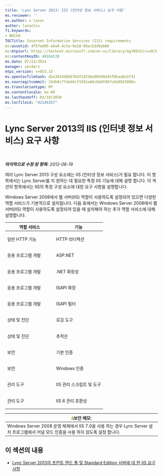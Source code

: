 ```yaml
---
title: 'Lync Server 2013: IIS (인터넷 정보 서비스) 요구 사항'
ms.reviewer: ''
ms.author: v-lanac
author: lanachin
f1.keywords:
- NOCSH
TOCTitle: Internet Information Services (IIS) requirements
ms:assetid: 4f57a605-a8a9-4c5a-9a18-05ecb3d9ab6b
ms:mtpsurl: https://technet.microsoft.com/en-us/library/Gg398321(v=OCS.15)
ms:contentKeyID: 48184128
ms.date: 07/23/2014
manager: serdars
mtps_version: v=OCS.15
ms.openlocfilehash: d2e3914d66576d72d250a96948d45f05aa0a5f41
ms.sourcegitcommit: 33db8c7febd4cf1591e8dcbbdfd6fc8e8925896e
ms.translationtype: MT
ms.contentlocale: ko-KR
ms.lasthandoff: 02/19/2020
ms.locfileid: "42145357"
---
```

<div data-xmlns="http://www.w3.org/1999/xhtml">

<div class="topic" data-xmlns="http://www.w3.org/1999/xhtml" data-msxsl="urn:schemas-microsoft-com:xslt" data-cs="http://msdn.microsoft.com/">

<div data-asp="https://msdn2.microsoft.com/asp">

# <a name="internet-information-services-iis-requirements-in-lync-server-2013"></a>Lync Server 2013의 IIS (인터넷 정보 서비스) 요구 사항

</div>

<div id="mainSection">

<div id="mainBody">

<span> </span>

_**마지막으로 수정 된 항목:** 2012-06-19_

여러 Lync Server 2013 구성 요소에는 IIS (인터넷 정보 서비스)가 필요 합니다. 이 항목에서는 Lync Server를 지 원하는 데 필요한 특정 IIS 기능에 대해 설명 합니다. 이 섹션의 항목에서는 IIS의 특정 구성 요소에 대한 요구 사항을 설명합니다.

Windows Server 2008에서 웹 서버(IIS) 역할이 사용하도록 설정되어 있으면 다양한 역할 서비스가 기본적으로 설치됩니다. 다음 표에서는 Windows Server 2008에서 웹 서버(IIS) 역할이 사용하도록 설정되어 있을 때 설치해야 하는 추가 역할 서비스에 대해 설명합니다.


<table>
<colgroup>
<col style="width: 50%" />
<col style="width: 50%" />
</colgroup>
<thead>
<tr class="header">
<th>역할 서비스</th>
<th>기능</th>
</tr>
</thead>
<tbody>
<tr class="odd">
<td><p>일반 HTTP 기능</p></td>
<td><p>HTTP 리디렉션</p></td>
</tr>
<tr class="even">
<td><p>응용 프로그램 개발</p></td>
<td><p>ASP.NET</p></td>
</tr>
<tr class="odd">
<td><p>응용 프로그램 개발</p></td>
<td><p>.NET 확장성</p></td>
</tr>
<tr class="even">
<td><p>응용 프로그램 개발</p></td>
<td><p>ISAPI 확장</p></td>
</tr>
<tr class="odd">
<td><p>응용 프로그램 개발</p></td>
<td><p>ISAPI 필터</p></td>
</tr>
<tr class="even">
<td><p>상태 및 진단</p></td>
<td><p>로깅 도구</p></td>
</tr>
<tr class="odd">
<td><p>상태 및 진단</p></td>
<td><p>추적은</p></td>
</tr>
<tr class="even">
<td><p>보안</p></td>
<td><p>기본 인증</p></td>
</tr>
<tr class="odd">
<td><p>보안</p></td>
<td><p>Windows 인증</p></td>
</tr>
<tr class="even">
<td><p>관리 도구</p></td>
<td><p>IIS 관리 스크립트 및 도구</p></td>
</tr>
<tr class="odd">
<td><p>관리 도구</p></td>
<td><p>IIS 6 관리 호환성</p></td>
</tr>
</tbody>
</table>


<div>

<table>
<thead>
<tr class="header">
<th><img src="images/Gg398321.security(OCS.15).gif" title="보안이" alt="security" />보안 메모:</th>
</tr>
</thead>
<tbody>
<tr class="odd">
<td>Windows Server 2008 운영 체제에서 IIS 7.0을 사용 하는 경우 Lync Server 설치 프로그램에서 커널 모드 인증을 사용 하지 않도록 설정 합니다.</td>
</tr>
</tbody>
</table>


</div>

<div>

## <a name="in-this-section"></a>이 섹션의 내용

  - [Lync Server 2013의 프런트 엔드 풀 및 Standard Edition 서버에 대 한 IIS 요구 사항](lync-server-2013-iis-requirements-for-front-end-pools-and-standard-edition-servers.md)

</div>

</div>

<span> </span>

</div>

</div>

</div>

